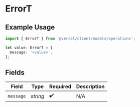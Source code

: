 # ErrorT

## Example Usage

```typescript
import { ErrorT } from '@vercel/client/models/operations';

let value: ErrorT = {
  message: '<value>',
};
```

## Fields

| Field     | Type     | Required           | Description |
| --------- | -------- | ------------------ | ----------- |
| `message` | _string_ | :heavy_check_mark: | N/A         |
